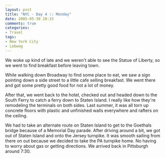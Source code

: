 ```yaml
---
layout: post
title: "NYC - Day 4 :: Monday"
date: 2005-05-30 20:33
comments: true
categories: 
- Travel
tags:
- New York City
- Lebwog
---
```

We woke up kind of late and we weren't able to see the Statue of Liberty, so we went to find breakfast before leaving town.

<!-- more -->

While walking down Broadway to find some place to eat, we saw a sign pointing down a side street to a little cafe selling breakfast.  We went there and got some pretty good food for not a lot of money.

After that, we went back to the hotel, checked out and headed down to the South Ferry to catch a ferry down to Staten Island.  I really like how they're remodeling the terminals on both sides.  Last summer, it was all torn up concrete floors with plastic and unfinished walls everywhere and rafters on the ceiling.

We had to take an alternate route on Staten Island to get to the Goethals bridge because of a Memorial Day parade.  After driving around a bit, we got out of Staten Island and onto the Jersey turnpike.  It was smooth sailing from there on out because we decided to take the PA turnpike home.  No having to worry about gas or getting directions.  We arrived back in Pittsburgh around 7:30.

